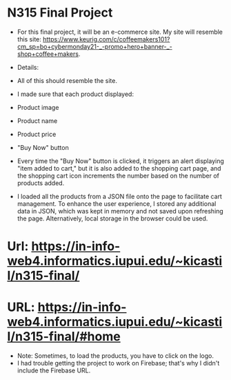 # N315 Final Project
- For this final project, it will be an e-commerce site. My site will resemble this site: https://www.keurig.com/c/coffeemakers101?cm_sp=bo+cybermonday21-_-promo+hero+banner-_-shop+coffee+makers.

- Details:
- All of this should resemble the site.
- I made sure that each product displayed:
- Product image
- Product name
- Product price
- "Buy Now" button
- Every time the "Buy Now" button is clicked, it triggers an alert displaying "item added to cart," but it is also added to the shopping cart page, and the shopping cart icon increments the number based on the number of products added.
- I loaded all the products from a JSON file onto the page to facilitate cart management. To enhance the user experience, I stored any additional data in JSON, which was kept in memory and not saved upon refreshing the page. Alternatively, local storage in the browser could be used.

# Url: https://in-info-web4.informatics.iupui.edu/~kicastil/n315-final/
# URL: https://in-info-web4.informatics.iupui.edu/~kicastil/n315-final/#home

- Note: Sometimes, to load the products, you have to click on the logo.
- I had trouble getting the project to work on Firebase; that's why I didn't include the Firebase URL.
